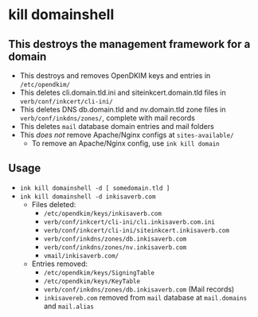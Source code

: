 # kill domainshell

## This destroys the management framework for a domain
- This destroys and removes OpenDKIM keys and entries in `/etc/opendkim/`
- This deletes cli.domain.tld.ini and siteinkcert.domain.tld files in `verb/conf/inkcert/cli-ini/`
- This deletes DNS db.domain.tld and nv.domain.tld zone files in `verb/conf/inkdns/zones/`, complete with mail records
- This deletes `mail` database domain entries and mail folders
- This *does not* remove Apache/Nginx configs at `sites-available/`
  - To remove an Apache/Nginx config, use `ink kill domain`

## Usage
- `ink kill domainshell -d [ somedomain.tld ]`
- `ink kill domainshell -d inkisaverb.com`
  - Files deleted:
    - `/etc/opendkim/keys/inkisaverb.com`
    - `verb/conf/inkcert/cli-ini/cli.inkisaverb.com.ini`
    - `verb/conf/inkcert/cli-ini/siteinkcert.inkisaverb.com`
    - `verb/conf/inkdns/zones/db.inkisaverb.com`
    - `verb/conf/inkdns/zones/nv.inkisaverb.com`
    - `vmail/inkisaverb.com/`
  - Entries removed:
    - `/etc/opendkim/keys/SigningTable`
    - `/etc/opendkim/keys/KeyTable`
    - `verb/conf/inkdns/zones/db.inkisaverb.com` (Mail records)
    - `inkisavereb.com` removed from `mail` database at `mail.domains` and `mail.alias`
